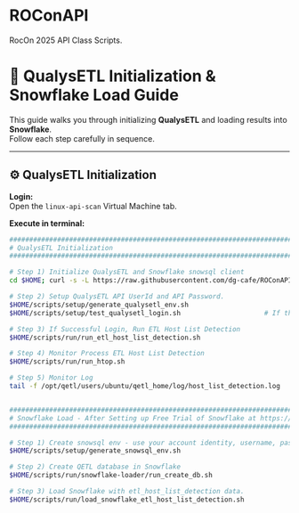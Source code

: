 # ROConAPI
RocOn 2025 API Class Scripts.

# 🧩 QualysETL Initialization & Snowflake Load Guide

This guide walks you through initializing **QualysETL** and loading results into **Snowflake**.  
Follow each step carefully in sequence.



---

## ⚙️ QualysETL Initialization

**Login:**  
Open the `linux-api-scan` Virtual Machine tab.

**Execute in terminal:**

```bash
###############################################################################
# QualysETL Initialization
###############################################################################

# Step 1) Initialize QualysETL and Snowflake snowsql client
cd $HOME; curl -s -L https://raw.githubusercontent.com/dg-cafe/ROConAPI/main/setup.sh -o /dev/stdout | bash 

# Step 2) Setup QualysETL API UserId and API Password.
$HOME/scripts/setup/generate_qualysetl_env.sh
$HOME/scripts/setup/test_qualysetl_login.sh                     # If this command hangs, ctrl-c and rerun as your subscription may be spinning up.

# Step 3) If Successful Login, Run ETL Host List Detection
$HOME/scripts/run/run_etl_host_list_detection.sh

# Step 4) Monitor Process ETL Host List Detection
$HOME/scripts/run/run_htop.sh

# Step 5) Monitor Log
tail -f /opt/qetl/users/ubuntu/qetl_home/log/host_list_detection.log


###############################################################################
# Snowflake Load - After Setting up Free Trial of Snowflake at https://www.snowflake.com
###############################################################################

# Step 1) Create snowsql env - use your account identity, username, password from snowflake setup.
$HOME/scripts/setup/generate_snowsql_env.sh

# Step 2) Create QETL database in Snowflake
$HOME/scripts/run/snowflake-loader/run_create_db.sh

# Step 3) Load Snowflake with etl_host_list_detection data.
$HOME/scripts/run/load_snowflake_etl_host_list_detection.sh
